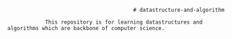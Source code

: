                                             # datastructure-and-algorithm
                                            
                This repository is for learning datastructures and algorithms which are backbone of computer science.
